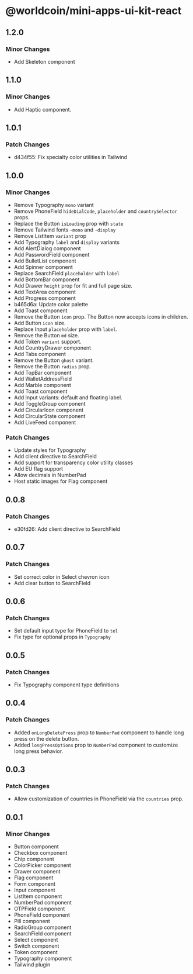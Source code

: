 # @worldcoin/mini-apps-ui-kit-react

## 1.2.0

### Minor Changes

- Add Skeleton component

## 1.1.0

### Minor Changes

- Add Haptic component.

## 1.0.1

### Patch Changes

- d434f55: Fix specialty color utilities in Tailwind

## 1.0.0

### Minor Changes

- Remove Typography `mono` variant
- Remove PhoneField `hideDialCode`, `placeholder` and `countrySelector` props.
- Replace the Button `isLoading` prop with `state`
- Remove Tailwind fonts `-mono` and `-display`
- Remove ListItem `variant` prop
- Add Typography `label` and `display` variants
- Add AlertDialog component
- Add PasswordField component
- Add BulletList component
- Add Spinner component
- Replace SearchField `placeholder` with `label`
- Add BottomBar component
- Add Drawer `height` prop for fit and full page size.
- Add TextArea component
- Add Progress component
- b465d6a: Update color palette
- Add Toast component
- Remove the Button `icon` prop. The Button now accepts icons in children.
- Add Button `icon` size.
- Replace Input `placeholder` prop with `label`.
- Remove the Button `md` size.
- Add Token `variant` support.
- Add CountryDrawer component
- Add Tabs component
- Remove the Button `ghost` variant.
- Remove the Button `radius` prop.
- Add TopBar component
- Add WalletAddressField
- Add Marble component
- Add Toast component
- Add Input variants: default and floating label.
- Add ToggleGroup component
- Add CircularIcon component
- Add CircularState component
- Add LiveFeed component

### Patch Changes

- Update styles for Typography
- Add client directive to SearchField
- Add support for transparency color utility classes
- Add EU flag support
- Allow decimals in NumberPad
- Host static images for Flag component

## 0.0.8

### Patch Changes

- e30fd26: Add client directive to SearchField

## 0.0.7

### Patch Changes

- Set correct color in Select chevron icon
- Add clear button to SearchField

## 0.0.6

### Patch Changes

- Set default input type for PhoneField to `tel`
- Fix type for optional props in `Typography`

## 0.0.5

### Patch Changes

- Fix Typography component type definitions

## 0.0.4

### Patch Changes

- Added `onLongDeletePress` prop to `NumberPad` component to handle long press on the delete button.
- Added `longPressOptions` prop to `NumberPad` component to customize long press behavior.

## 0.0.3

### Patch Changes

- Allow customization of countries in PhoneField via the `countries` prop.

## 0.0.1

### Minor Changes

- Button component
- Checkbox component
- Chip component
- ColorPicker component
- Drawer component
- Flag component
- Form component
- Input component
- ListItem component
- NumberPad component
- OTPField component
- PhoneField component
- Pill component
- RadioGroup component
- SearchField component
- Select component
- Switch component
- Token component
- Typography component
- Tailwind plugin
